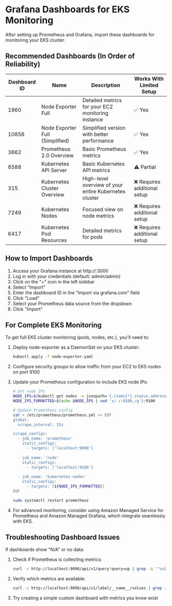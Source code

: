 # Grafana Dashboards for EKS Monitoring

After setting up Prometheus and Grafana, import these dashboards for monitoring your EKS cluster.

## Recommended Dashboards (In Order of Reliability)

| Dashboard ID | Name | Description | Works With Limited Setup |
|-------------|------|-------------|-------------------------|
| 1860 | Node Exporter Full | Detailed metrics for your EC2 monitoring instance | ✅ Yes |
| 10856 | Node Exporter Full (Simplified) | Simplified version with better performance | ✅ Yes |
| 3662 | Prometheus 2.0 Overview | Basic Prometheus metrics | ✅ Yes |
| 8588 | Kubernetes API Server | Basic Kubernetes API metrics | ⚠️ Partial |
| 315 | Kubernetes Cluster Overview | High-level overview of your entire Kubernetes cluster | ❌ Requires additional setup |
| 7249 | Kubernetes Nodes | Focused view on node metrics | ❌ Requires additional setup |
| 6417 | Kubernetes Pod Resources | Detailed metrics for pods | ❌ Requires additional setup |

## How to Import Dashboards

1. Access your Grafana instance at http://<EC2-IP>:3000
2. Log in with your credentials (default: admin/admin)
3. Click on the "+" icon in the left sidebar
4. Select "Import"
5. Enter the dashboard ID in the "Import via grafana.com" field
6. Click "Load"
7. Select your Prometheus data source from the dropdown
8. Click "Import"

## For Complete EKS Monitoring

To get full EKS cluster monitoring (pods, nodes, etc.), you'll need to:

1. Deploy node-exporter as a DaemonSet on your EKS cluster:
   ```bash
   kubectl apply -f node-exporter.yaml
   ```

2. Configure security groups to allow traffic from your EC2 to EKS nodes on port 9100

3. Update your Prometheus configuration to include EKS node IPs:
   ```bash
   # Get node IPs
   NODE_IPS=$(kubectl get nodes -o jsonpath='{.items[*].status.addresses[?(@.type=="InternalIP")].address}')
   NODE_IPS_FORMATTED=$(echo $NODE_IPS | sed 's/ /:9100,/g'):9100
   
   # Update Prometheus config
   cat > /etc/prometheus/prometheus.yml << EOF
   global:
     scrape_interval: 15s
   
   scrape_configs:
     - job_name: 'prometheus'
       static_configs:
         - targets: ['localhost:9090']
     
     - job_name: 'node'
       static_configs:
         - targets: ['localhost:9100']
         
     - job_name: 'kubernetes-nodes'
       static_configs:
         - targets: [${NODE_IPS_FORMATTED}]
   EOF
   
   sudo systemctl restart prometheus
   ```

4. For advanced monitoring, consider using Amazon Managed Service for Prometheus and Amazon Managed Grafana, which integrate seamlessly with EKS.

## Troubleshooting Dashboard Issues

If dashboards show "N/A" or no data:

1. Check if Prometheus is collecting metrics:
   ```bash
   curl -s http://localhost:9090/api/v1/query?query=up | grep -q '"value":\[.*,1\]' && echo "Prometheus is collecting metrics" || echo "No metrics collected"
   ```

2. Verify which metrics are available:
   ```bash
   curl -s http://localhost:9090/api/v1/label/__name__/values | grep -o '"[^"]*"' | sort
   ```

3. Try creating a simple custom dashboard with metrics you know exist